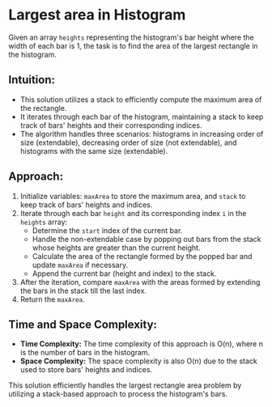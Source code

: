 # Largest area in Histogram
Given an array `heights` representing the histogram's bar height where the width of each bar is 1, the task is to find the area of the largest rectangle in the histogram.

## Intuition:
- This solution utilizes a stack to efficiently compute the maximum area of the rectangle.
- It iterates through each bar of the histogram, maintaining a stack to keep track of bars' heights and their corresponding indices.
- The algorithm handles three scenarios: histograms in increasing order of size (extendable), decreasing order of size (not extendable), and histograms with the same size (extendable).

## Approach:
1. Initialize variables: `maxArea` to store the maximum area, and `stack` to keep track of bars' heights and indices.
2. Iterate through each bar `height` and its corresponding index `i` in the `heights` array:
   - Determine the `start` index of the current bar.
   - Handle the non-extendable case by popping out bars from the stack whose heights are greater than the current height.
   - Calculate the area of the rectangle formed by the popped bar and update `maxArea` if necessary.
   - Append the current bar (height and index) to the stack.
3. After the iteration, compare `maxArea` with the areas formed by extending the bars in the stack till the last index.
4. Return the `maxArea`.

## Time and Space Complexity:
- **Time Complexity:** The time complexity of this approach is O(n), where n is the number of bars in the histogram.
- **Space Complexity:** The space complexity is also O(n) due to the stack used to store bars' heights and indices.

This solution efficiently handles the largest rectangle area problem by utilizing a stack-based approach to process the histogram's bars.